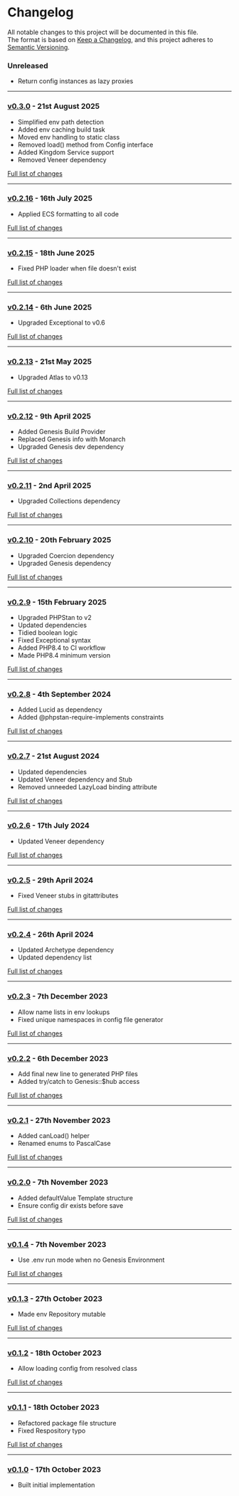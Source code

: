 # Changelog

All notable changes to this project will be documented in this file.<br>
The format is based on [Keep a Changelog](https://keepachangelog.com/en/1.0.0/),
and this project adheres to [Semantic Versioning](https://semver.org/spec/v2.0.0.html).

### Unreleased
- Return config instances as lazy proxies

---

### [v0.3.0](https://github.com/decodelabs/dovetail/commits/v0.3.0) - 21st August 2025

- Simplified env path detection
- Added env caching build task
- Moved env handling to static class
- Removed load() method from Config interface
- Added Kingdom Service support
- Removed Veneer dependency

[Full list of changes](https://github.com/decodelabs/dovetail/compare/v0.2.16...v0.3.0)

---

### [v0.2.16](https://github.com/decodelabs/dovetail/commits/v0.2.16) - 16th July 2025

- Applied ECS formatting to all code

[Full list of changes](https://github.com/decodelabs/dovetail/compare/v0.2.15...v0.2.16)

---

### [v0.2.15](https://github.com/decodelabs/dovetail/commits/v0.2.15) - 18th June 2025

- Fixed PHP loader when file doesn't exist

[Full list of changes](https://github.com/decodelabs/dovetail/compare/v0.2.14...v0.2.15)

---

### [v0.2.14](https://github.com/decodelabs/dovetail/commits/v0.2.14) - 6th June 2025

- Upgraded Exceptional to v0.6

[Full list of changes](https://github.com/decodelabs/dovetail/compare/v0.2.13...v0.2.14)

---

### [v0.2.13](https://github.com/decodelabs/dovetail/commits/v0.2.13) - 21st May 2025

- Upgraded Atlas to v0.13

[Full list of changes](https://github.com/decodelabs/dovetail/compare/v0.2.12...v0.2.13)

---

### [v0.2.12](https://github.com/decodelabs/dovetail/commits/v0.2.12) - 9th April 2025

- Added Genesis Build Provider
- Replaced Genesis info with Monarch
- Upgraded Genesis dev dependency

[Full list of changes](https://github.com/decodelabs/dovetail/compare/v0.2.11...v0.2.12)

---

### [v0.2.11](https://github.com/decodelabs/dovetail/commits/v0.2.11) - 2nd April 2025

- Upgraded Collections dependency

[Full list of changes](https://github.com/decodelabs/dovetail/compare/v0.2.10...v0.2.11)

---

### [v0.2.10](https://github.com/decodelabs/dovetail/commits/v0.2.10) - 20th February 2025

- Upgraded Coercion dependency
- Upgraded Genesis dependency

[Full list of changes](https://github.com/decodelabs/dovetail/compare/v0.2.9...v0.2.10)

---

### [v0.2.9](https://github.com/decodelabs/dovetail/commits/v0.2.9) - 15th February 2025

- Upgraded PHPStan to v2
- Updated dependencies
- Tidied boolean logic
- Fixed Exceptional syntax
- Added PHP8.4 to CI workflow
- Made PHP8.4 minimum version

[Full list of changes](https://github.com/decodelabs/dovetail/compare/v0.2.8...v0.2.9)

---

### [v0.2.8](https://github.com/decodelabs/dovetail/commits/v0.2.8) - 4th September 2024

- Added Lucid as dependency
- Added @phpstan-require-implements constraints

[Full list of changes](https://github.com/decodelabs/dovetail/compare/v0.2.7...v0.2.8)

---

### [v0.2.7](https://github.com/decodelabs/dovetail/commits/v0.2.7) - 21st August 2024

- Updated dependencies
- Updated Veneer dependency and Stub
- Removed unneeded LazyLoad binding attribute

[Full list of changes](https://github.com/decodelabs/dovetail/compare/v0.2.6...v0.2.7)

---

### [v0.2.6](https://github.com/decodelabs/dovetail/commits/v0.2.6) - 17th July 2024

- Updated Veneer dependency

[Full list of changes](https://github.com/decodelabs/dovetail/compare/v0.2.5...v0.2.6)

---

### [v0.2.5](https://github.com/decodelabs/dovetail/commits/v0.2.5) - 29th April 2024

- Fixed Veneer stubs in gitattributes

[Full list of changes](https://github.com/decodelabs/dovetail/compare/v0.2.4...v0.2.5)

---

### [v0.2.4](https://github.com/decodelabs/dovetail/commits/v0.2.4) - 26th April 2024

- Updated Archetype dependency
- Updated dependency list

[Full list of changes](https://github.com/decodelabs/dovetail/compare/v0.2.3...v0.2.4)

---

### [v0.2.3](https://github.com/decodelabs/dovetail/commits/v0.2.3) - 7th December 2023

- Allow name lists in env lookups
- Fixed unique namespaces in config file generator

[Full list of changes](https://github.com/decodelabs/dovetail/compare/v0.2.2...v0.2.3)

---

### [v0.2.2](https://github.com/decodelabs/dovetail/commits/v0.2.2) - 6th December 2023

- Add final new line to generated PHP files
- Added try/catch to Genesis::$hub access

[Full list of changes](https://github.com/decodelabs/dovetail/compare/v0.2.1...v0.2.2)

---

### [v0.2.1](https://github.com/decodelabs/dovetail/commits/v0.2.1) - 27th November 2023

- Added canLoad() helper
- Renamed enums to PascalCase

[Full list of changes](https://github.com/decodelabs/dovetail/compare/v0.2.0...v0.2.1)

---

### [v0.2.0](https://github.com/decodelabs/dovetail/commits/v0.2.0) - 7th November 2023

- Added defaultValue Template structure
- Ensure config dir exists before save

[Full list of changes](https://github.com/decodelabs/dovetail/compare/v0.1.4...v0.2.0)

---

### [v0.1.4](https://github.com/decodelabs/dovetail/commits/v0.1.4) - 7th November 2023

- Use .env run mode when no Genesis Environment

[Full list of changes](https://github.com/decodelabs/dovetail/compare/v0.1.3...v0.1.4)

---

### [v0.1.3](https://github.com/decodelabs/dovetail/commits/v0.1.3) - 27th October 2023

- Made env Repository mutable

[Full list of changes](https://github.com/decodelabs/dovetail/compare/v0.1.2...v0.1.3)

---

### [v0.1.2](https://github.com/decodelabs/dovetail/commits/v0.1.2) - 18th October 2023

- Allow loading config from resolved class

[Full list of changes](https://github.com/decodelabs/dovetail/compare/v0.1.1...v0.1.2)

---

### [v0.1.1](https://github.com/decodelabs/dovetail/commits/v0.1.1) - 18th October 2023

- Refactored package file structure
- Fixed Respository typo

[Full list of changes](https://github.com/decodelabs/dovetail/compare/v0.1.0...v0.1.1)

---

### [v0.1.0](https://github.com/decodelabs/dovetail/commits/v0.1.0) - 17th October 2023

- Built initial implementation

